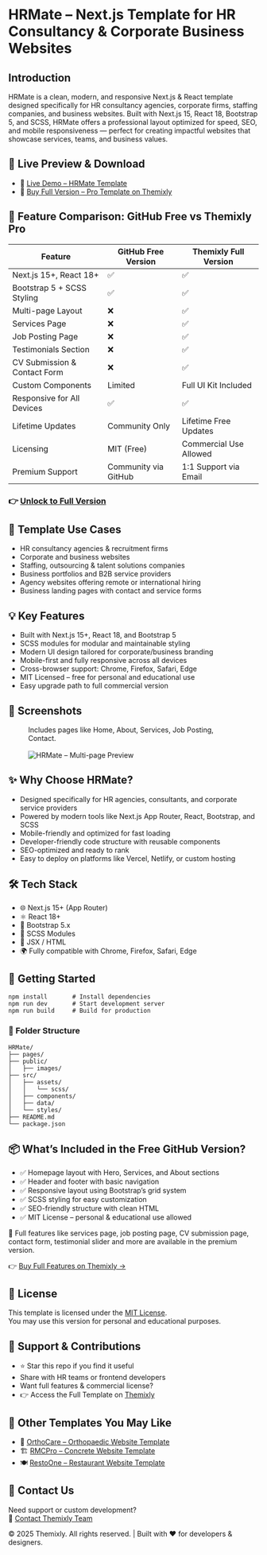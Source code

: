 <!DOCTYPE html>
<html lang="en">
<head>
  <meta charset="UTF-8" />
  <meta name="viewport" content="width=device-width, initial-scale=1.0"/>
  <meta name="description" content="Free Next.js template for HR consultancy, corporate firms, staffing websites – Built with React, Bootstrap & SCSS." />
  <meta name="keywords" content="Next.js HR website template, React corporate business theme, HR consultancy site design, staffing agency React template, responsive Bootstrap 5 website, SCSS multi-page layout, SEO-friendly HR template, modern UI Next.js template, mobile-first business site, developer-friendly React theme, free HR website starter, Next.js Bootstrap consultancy template" />
  <meta name="author" content="Themixly Web" />
  <link rel="canonical" href="https://themixly.com/themes/hr-consultancy-react-nextjs-template/" />
</head>
<body>
<h1>HRMate – Next.js Template for HR Consultancy & Corporate Business Websites</h1>

<h2>Introduction</h2>
<p>HRMate is a clean, modern, and responsive Next.js & React template designed specifically for HR consultancy agencies, corporate firms, staffing companies, and business websites. Built with Next.js 15, React 18, Bootstrap 5, and SCSS, HRMate offers a professional layout optimized for speed, SEO, and mobile responsiveness — perfect for creating impactful websites that showcase services, teams, and business values.</p>

<h2>🔗 Live Preview & Download</h2>
<ul>
  <li>🚀 <a href="https://themixly.com/preview/810/hr-consultancy-react-nextjs-template/" target="_blank">Live Demo – HRMate Template</a></li>
  <li>🛒 <a href="https://themixly.com/themes/hr-consultancy-react-nextjs-template/" target="_blank">Buy Full Version – Pro Template on Themixly</a></li>
</ul>

<h2>🧹 Feature Comparison: GitHub Free vs Themixly Pro</h2>
<table>
  <thead>
    <tr><th>Feature</th><th>GitHub Free Version</th><th>Themixly Full Version</th></tr>
  </thead>
  <tbody>
    <tr><td>Next.js 15+, React 18+</td><td>✅</td><td>✅</td></tr>
    <tr><td>Bootstrap 5 + SCSS Styling</td><td>✅</td><td>✅</td></tr>
    <tr><td>Multi-page Layout</td><td>❌</td><td>✅</td></tr>
    <tr><td>Services Page</td><td>❌</td><td>✅</td></tr>
    <tr><td>Job Posting Page</td><td>❌</td><td>✅</td></tr>
    <tr><td>Testimonials Section</td><td>❌</td><td>✅</td></tr>
    <tr><td>CV Submission & Contact Form</td><td>❌</td><td>✅</td></tr>
    <tr><td>Custom Components</td><td>Limited</td><td>Full UI Kit Included</td></tr>
    <tr><td>Responsive for All Devices</td><td>✅</td><td>✅</td></tr>
    <tr><td>Lifetime Updates</td><td>Community Only</td><td>Lifetime Free Updates</td></tr>
    <tr><td>Licensing</td><td>MIT (Free)</td><td>Commercial Use Allowed</td></tr>
    <tr><td>Premium Support</td><td>Community via GitHub</td><td>1:1 Support via Email</td></tr>
  </tbody>
</table>

<h3>👉 <a href="https://themixly.com/themes/hr-consultancy-react-nextjs-template/" target="_blank"> Unlock to Full Version</a></h3>

<h2>🧠 Template Use Cases</h2>
<ul>
  <li>HR consultancy agencies & recruitment firms</li>
  <li>Corporate and business websites</li>
  <li>Staffing, outsourcing & talent solutions companies</li>
  <li>Business portfolios and B2B service providers</li>
  <li>Agency websites offering remote or international hiring</li>
  <li>Business landing pages with contact and service forms</li>
</ul>

<h2>💡 Key Features</h2>
<ul>
  <li>Built with Next.js 15+, React 18, and Bootstrap 5</li>
  <li>SCSS modules for modular and maintainable styling</li>
  <li>Modern UI design tailored for corporate/business branding</li>
  <li>Mobile-first and fully responsive across all devices</li>
  <li>Cross-browser support: Chrome, Firefox, Safari, Edge</li>
  <li>MIT Licensed – free for personal and educational use</li>
  <li>Easy upgrade path to full commercial version</li>
</ul>

<h2>📸 Screenshots</h2>
<figure>
  <figcaption>Includes pages like Home, About, Services, Job Posting, Contact.</figcaption><br/>
  <img src="https://themixly.com/wp-content/uploads/2025/07/image-1-2-scaled.jpg" alt="HRMate – Multi-page Preview">
</figure>

<h2>✨ Why Choose HRMate?</h2>
<ul>
  <li>Designed specifically for HR agencies, consultants, and corporate service providers</li>
  <li>Powered by modern tools like Next.js App Router, React, Bootstrap, and SCSS</li>
  <li>Mobile-friendly and optimized for fast loading</li>
  <li>Developer-friendly code structure with reusable components</li>
  <li>SEO-optimized and ready to rank</li>
  <li>Easy to deploy on platforms like Vercel, Netlify, or custom hosting</li>
</ul>

<h2>🛠️ Tech Stack</h2>
<ul>
  <li>🌐 Next.js 15+ (App Router)</li>
  <li>⚛️ React 18+</li>
  <li>🎨 Bootstrap 5.x</li>
  <li>💅 SCSS Modules</li>
  <li>🧱 JSX / HTML</li>
  <li>🌍 Fully compatible with Chrome, Firefox, Safari, Edge</li>
</ul>

<h2>🚀 Getting Started</h2>
<pre><code>npm install       # Install dependencies
npm run dev       # Start development server
npm run build     # Build for production</code></pre>

<h3>📁 Folder Structure</h3>
<pre><code>HRMate/
├── pages/
├── public/
│   ├── images/
├── src/
│   ├── assets/
│   │   └── scss/
│   ├── components/
│   ├── data/
│   └── styles/
├── README.md
└── package.json</code></pre>

<h2>📦 What’s Included in the Free GitHub Version?</h2>
<ul>
  <li>✅ Homepage layout with Hero, Services, and About sections</li>
  <li>✅ Header and footer with basic navigation</li>
  <li>✅ Responsive layout using Bootstrap’s grid system</li>
  <li>✅ SCSS styling for easy customization</li>
  <li>✅ SEO-friendly structure with clean HTML</li>
  <li>✅ MIT License – personal & educational use allowed</li>
</ul>
<p>🔐 Full features like services page, job posting page, CV submission page, contact form, testimonial slider and more are available in the premium version.</p>
<p>👉 <a href="https://themixly.com/themes/hr-consultancy-react-nextjs-template/" target="_blank">Buy Full Features on Themixly →</a></p>

<h2>📝 License</h2>
<p>This template is licensed under the <a href="https://github.com/themixlyweb/nextjs-hr-website-template/blob/main/LICENSE" target="_blank">MIT License</a>.<br/>
You may use this version for personal and educational purposes.<br/>

<h2>📢 Support & Contributions</h2>
<ul>
  <li>⭐ Star this repo if you find it useful</li>
  <li>Share with HR teams or frontend developers</li>
  <li>Want full features & commercial license?</li>
  <li>👉 Access the Full Template on <a href="https://themixly.com/" target="_blank">Themixly</a></li>
</ul>

<h2>🔗 Other Templates You May Like</h2>
<ul>
  <li>🏥 <a href="https://themixly.com/themes/orthopaedic-doctor-react-nextjs-template/" target="_blank">OrthoCare – Orthopaedic Website Template</a></li>
  <li>🏗️ <a href="https://themixly.com/themes/ready-mix-concrete-react-template/" target="_blank">RMCPro – Concrete Website Template</a></li>
  <li>🍽️ <a href="https://themixly.com/themes/react-restaurant-cafe-one-page-template/" target="_blank">RestoOne – Restaurant Website Template</a></li>
</ul>

<h2>🧾 Contact Us</h2>
<p>Need support or custom development?<br/>
📩 <a href="https://themixly.com/contact-us/" target="_blank">Contact Themixly Team</a><br/>
</p>

<footer>
  © 2025 Themixly. All rights reserved. | Built with ❤️ for developers & designers.
</footer>

</body>
</html>
